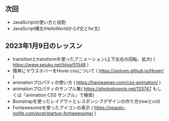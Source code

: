 
## 次回

- JavaScriptの使い方と役割
- JavaScript構文(HelloWorldからif文とfor文)

## 2023年1月9日のレッスン

- transitionとtransformを使ったアニメーション(上下左右の回転、拡大) ( https://www.sejuku.net/blog/51548 )
- 簡単にマウスホバーをHover.cssについて ( https://ianlunn.github.io/Hover/ )
- animationプロパティの使い方 ( https://haniwaman.com/css-animation/ )
- animationプロパティのサンプル集( https://photoshopvip.net/133747 もしくは『animation CSS サンプル』で検索)
- Bootstrapを使ったレイアウトとレスポンシブデザインの作り方(rowとcol)
- Fontawesomeを使ったアイコンの表示 ( https://noauto-nolife.com/post/startup-fontawesome/ )



